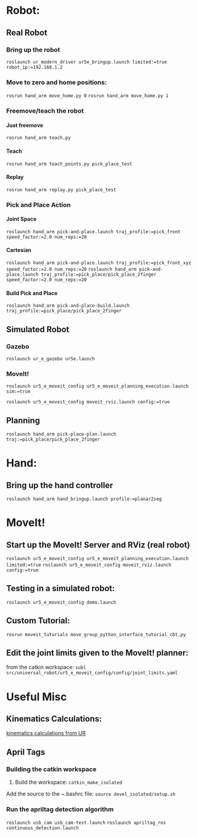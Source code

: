# Robot:

## Real Robot
### Bring up the robot
`roslaunch ur_modern_driver ur5e_bringup.launch limited:=true robot_ip:=192.168.1.2`


### Move to zero and home positions:
`rosrun hand_arm move_home.py 0`
`rosrun hand_arm move_home.py 1`


### Freemove/teach the robot
#### Just freemove
`rosrun hand_arm teach.py`


#### Teach
`rosrun hand_arm teach_points.py pick_place_test`


#### Replay
`rosrun hand_arm replay.py pick_place_test`



### Pick and Place Action
#### Joint Space
`roslaunch hand_arm pick-and-place.launch traj_profile:=pick_front speed_factor:=2.0 num_reps:=20`

#### Cartesian
`roslaunch hand_arm pick-and-place.launch traj_profile:=pick_front_xyz speed_factor:=2.0 num_reps:=20`
`roslaunch hand_arm pick-and-place.launch traj_profile:=pick_place/pick_place_2finger speed_factor:=2.0 num_reps:=20`


#### Build Pick and Place
`roslaunch hand_arm pick-and-place-build.launch traj_profile:=pick_place/pick_place_2finger`


## Simulated Robot
### Gazebo
`roslaunch ur_e_gazebo ur5e.launch`

### MoveIt!
`roslaunch ur5_e_moveit_config ur5_e_moveit_planning_execution.launch sim:=true`

`roslaunch ur5_e_moveit_config moveit_rviz.launch config:=true`


## Planning
`roslaunch hand_arm pick-place-plan.launch traj:=pick_place/pick_place_2finger`



# Hand:
## Bring up the hand controller
`roslaunch hand_arm hand_bringup.launch profile:=planar2seg`



# MoveIt!
## Start up the MoveIt! Server and RViz (real robot)
`roslaunch ur5_e_moveit_config ur5_e_moveit_planning_execution.launch limited:=true`
`roslaunch ur5_e_moveit_config moveit_rviz.launch config:=true`


## Testing in a simulated robot:
`roslaunch ur5_e_moveit_config demo.launch`


## Custom Tutorial:
`rosrun moveit_tutorials move_group_python_interface_tutorial_cbt.py`


## Edit the joint limits given to the MoveIt! planner:
from the catkin workspace:
	`subl src/universal_robot/ur5_e_moveit_config/config/joint_limits.yaml`







# Useful Misc

## Kinematics Calculations:
[kinematics calculations from UR](https://www.universal-robots.com/how-tos-and-faqs/faq/ur-faq/parameters-for-calculations-of-kinematics-and-dynamics-45257)


## April Tags

### Building the catkin workspace
1. Build the workspace: `catkin_make_isolated`

Add the source to the ~.bashrc file: `source devel_isolated/setup.sh`

### Run the apriltag detection algorithm
`roslaunch usb_cam usb_cam-test.launch`
`roslaunch apriltag_ros continuous_detection.launch`

